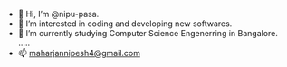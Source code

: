 - 👋 Hi, I’m @nipu-pasa.
- 👀 I’m interested in coding and developing new softwares.
- 🌱 I’m currently studying Computer Science Engenerring in Bangalore. .....
- 📫 maharjannipesh4@gmail.com
      

<!---
nipu-pasa/nipu-pasa is a ✨ special ✨ repository because its `README.md` (this file) appears on your GitHub profile.
You can click the Preview link to take a look at your changes.
--->
